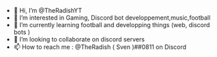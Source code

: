 - 👋 Hi, I’m @TheRadishYT
- 👀 I’m interested in Gaming, Discord bot developpement,music,football
- 🌱 I’m currently learning football and developping things (web, discord bots )
- 💞️ I’m looking to collaborate on discord servers
- 📫 How to reach me : @TheRadish ( Sven )##0811 on Discord
